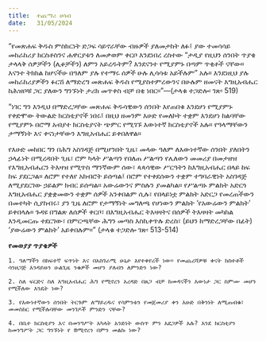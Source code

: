 ```yaml
---
title:  ተጨማሪ ሀሳብ
date:   31/05/2024
---
```


“የመጽሐፍ ቅዱስ ምስክርነት ድጋፍ ሳይኖራቸው ብዙዎች ያለመታከት ለፉ፤ ያው ተመሳሳይ መከራከሪያ ክርስቶስንና ሐዋርያቱን ለመቃወም ቀርቦ እንደነበረ ረስተው “ታዲያ የዚህን ሰንበት ጥያቄ ታላላቅ ሰዎቻችን (ሊቆቻችን) ለምን አይረዱትም? እንደናንተ የሚያምኑ በጣም ጥቂቶች ናቸው። እናንተ ትክክል ከሆናችሁ በዓለም ያሉ የተማሩ ሰዎች ሁሉ ሊሳሳቱ አይችሉም” አሉ። እንደነዚህ ያሉ መከራከሪያዎችን ፉርሽ ለማድረግ መጽሐፍ ቅዱስ የሚያስተምረውንና በሁሉም ዘመናት እግዚአብሔር ከሕዝቦቹ ጋር ያለውን ግንኙነት ታሪክ መጥቀስ ብቻ በቂ ነበር።”—(ታላቁ ተጋድሎ፡ ገጽ፡ 519)

“ነገር ግን እንዲህ በማድረጋቸው መጽሐፍ ቅዱሳዊውን ሰንበት እየጠበቁ እንደሆነ የሚያምኑ የቀድሞው ትውልድ ክርስቲያኖች ነበሩ፤ በዚህ ዘመንም እሁድ የመለኮት ተቋም እንደሆነ ከልባቸው የሚያምኑ በሮማ አብያተ ክርስቲያናት ጭምር የሚገኙ እውነተኛ ክርስቲያኖች አሉ። የዓላማቸውን ታማኝነት እና ቀናነታቸውን እግዚአብሔር ይቀበለዋል።

የእሁድ መከበር ግን በሕግ አስገዳጅ በሚሆንበት ጊዜ፣ መላው ዓለም ለእውነተኛው ሰንበት ያለበትን ኃላፊነት በሚረዳበት ጊዜ፣ ሮም ካላት ሥልጣን የበለጠ ሥልጣን የሌለውን መመሪያ በመታዘዝ የእግዚአብሔርን ትእዛዝ የሚጥስ ማንኛውም ሰው፣ ጳጳሳዊው ሥርዓትን ከእግዚአብሔር በላይ ከፍ ከፍ ያደርጋል። ለሮም የተለየ አክብሮት ይሰጣል፤ በሮም የተቀደሰውን ተቋም ተግባራዊነት አስገዳጅ ለሚያደርገው ኃይልም ክብር ይሰጣል። አውሬውንና ምስሉን ያመልካል። የሥልጣኑ ምልክት አድርጎ እግዚአብሔር ያቋቋመውን ተቋም ሰዎች አንቀበልም ሲሉ፣ የበላይነቷ ምልክት አድርጋ የመረጠችውን በመተካት ሲያከብሩ፣ ያን ጊዜ ለሮም የታማኝነት መግለጫ የሆነውን ምልክት ‘የአውሬውን ምልክት’ ይቀበላሉ። ጉዳዩ በግልጽ ለሰዎች ቀርቦ፣ በእግዚአብሔር ትእዛዛትና በሰዎች ትእዛዛት መካከል እንዲመርጡ ተደርገው፣ በምርጫቸው ሕግን መጣስ እስኪቀጥሉ ድረስ፣ (ይህን ከማድረጋቸው በፊት) ‘ያውሬውን ምልክት’ አይቀበሉም።” (ታላቁ ተጋድሎ ገጽ፡ 513-514)

**የመወያያ ጥያቄዎች**

`1. ዓለማችን በከፍተኛ ፍጥነት እና በአስገራሚ ሁኔታ እየተቀየረች ነው። የመጨረሻዎቹ ቀናት ክስተቶች ሳንዘጋጅ እንዳይዙን ሁልጊዜ ንቁዎች መሆን ያለብን ለምንድን ነው?`

`2. ስለ ፍርድና ስለ እግዚአብሔር ሕግ የሚኖረን አረዳድ በጸጋ ብቻ ከመዳናችን እውነታ ጋር ስምሙ መሆን የሚችለው እንዴት ነው?`

`3. የእውነተኛውን ሰንበት ትርጉም ለማይረዱና የሳምንቱን የመጀመሪያ ቀን እሁድ በቅንነት ለሚጠብቁ፣ መመስከር የሚችሉባቸው መንገዶች ምንድን ናቸው?`

`4. በቤተ ክርስቲያን እና በመንግሥት አካላት አንድነት ውስጥ ምን አደጋዎች አሉ? እንደ ክርስቲያን ከመንግሥት ጋር ግንኙነት የ mሚኖረን በምን መልኩ ነው?`